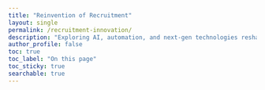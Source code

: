 ```yaml
---
title: "Reinvention of Recruitment"
layout: single
permalink: /recruitment-innovation/
description: "Exploring AI, automation, and next-gen technologies reshaping recruitment."
author_profile: false
toc: true
toc_label: "On this page"
toc_sticky: true
searchable: true  
---
```

